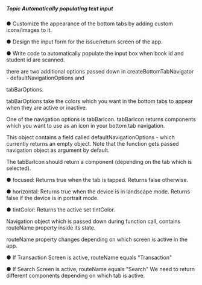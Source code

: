 ##### Topic Automatically populating text input

● Customize the appearance of the bottom tabs by adding custom icons/images to it. 

● Design the input form for the issue/return screen of the app. 

● Write code to automatically populate the input box when book id and student id are scanned.

there are two additional options passed down in createBottomTabNavigator - defaultNavigationOptions and

tabBarOptions.

tabBarOptions take the colors which you want in the bottom tabs to appear when they are active or inactive.

One of the navigation options is tabBarIcon. tabBarIcon returns components which you want to use as an icon in your bottom tab navigation.

This object contains a field called defaultNavigationOptions - which currently returns an empty object. Note that the function gets passed navigation object as argument by default.

The tabBarIcon should return a component (depending on the tab which is selected).

● focused: Returns true when the tab is tapped. Returns false otherwise. 

● horizontal: Returns true when the device is in landscape mode. Returns false if the device is in portrait mode. 

● tintColor: Returns the active set tintColor.

Navigation object which is passed down during function call, contains routeName property inside its state.

routeName property changes depending on which screen is active in the app. 

● If Transaction Screen is active, routeName equals "Transaction" 

● If Search Screen is active, routeName equals "Search" We need to return different components depending on which tab is active.